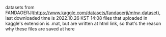 datasets from FANDAOERJI(https://www.kaggle.com/datasets/fandaoerji/mhw-dataset),
last downloaded time is 2022.10.26 KST 14:08
files that uploaded in kaggle's extension is .mat, but are written at html link, so that's the reason why these files are saved at here
